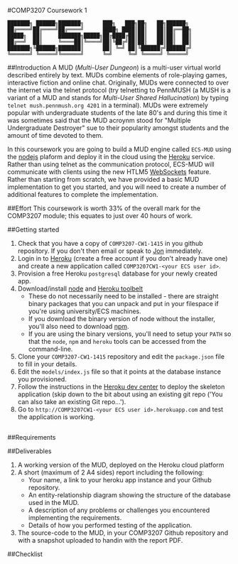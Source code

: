 #COMP3207 Coursework 1

	███████╗ ██████╗███████╗      ███╗   ███╗██╗   ██╗██████╗            
	██╔════╝██╔════╝██╔════╝      ████╗ ████║██║   ██║██╔══██╗           
	█████╗  ██║     ███████╗█████╗██╔████╔██║██║   ██║██║  ██║           
	██╔══╝  ██║     ╚════██║╚════╝██║╚██╔╝██║██║   ██║██║  ██║           
	███████╗╚██████╗███████║      ██║ ╚═╝ ██║╚██████╔╝██████╔╝           
	╚══════╝ ╚═════╝╚══════╝      ╚═╝     ╚═╝ ╚═════╝ ╚═════╝            


##Introduction
A MUD (*Multi-User Dungeon*) is a multi-user virtual world described entirely by text. MUDs combine elements of role-playing games, interactive fiction and online chat. Originally, MUDs were connected to over the internet via the telnet protocol (try telnetting to PennMUSH (a MUSH is a variant of a MUD and stands for *Multi-User Shared Hallucination*) by typing `telnet mush.pennmush.org 4201` in a terminal). MUDs were extremely popular with undergraduate students of the late 80's and during this time it was sometimes said that the MUD acroynm stood for "Multiple Undergraduate Destroyer" sue to their popularity amongst students and the amount of time devoted to them.
	                                                                    
In this coursework you are going to build a MUD engine called `ECS-MUD` using the [nodejs](http://www.nodejs.org) plaform and deploy it in the cloud using the [Heroku](http://www.heroku.com) service. Rather than using telnet as the communication protocol, ECS-MUD will communicate with clients using the new HTLM5 [WebSockets](https://www.websocket.org) feature. Rather than starting from scratch, we have provided a basic MUD implementation to get you started, and you will need to create a number of additional features to complete the implementation.

##Effort
This coursework is worth 33% of the overall mark for the COMP3207 module; this equates to just over 40 hours of work.

##Getting started
1. Check that you have a copy of `COMP3207-CW1-1415` in you github repository. If you don't then email or speak to [Jon](mailto:jsh2@ecs.soton.ac.uk) immediately.
2. Login in to [Heroku](http://www.heroku.com) (create a free account if you don't already have one) and create a new application called `COMP3207CW1-<your ECS user id>`.
3. Provision a free Heroku `postgresql` database for your newly created app.
4. Download/install [node](http://nodejs.org/download/) and [Heroku toolbelt](http://toolbelt.heroku.com/)
	* These do not necessarily need to be installed - there are straight binary packages that you can unpack and put in your filespace if you're using university/ECS machines.
	* If you download the binary version of node without the installer, you'll also need to download [npm](https://www.npmjs.org/doc/README.html).
	* If you are using the binary versions, you'll need to setup your `PATH` so that the `node`, `npm` and `heroku` tools can be accessed from the command-line.
5. Clone your `COMP3207-CW1-1415` repository and edit the `package.json` file to fill in your details.
6. Edit the `models/index.js` file so that it points at the database instance you provisioned.
7. Follow the instructions in the [Heroku dev center](https://devcenter.heroku.com/articles/git) to deploy the skeleton application (skip down to the bit about using an existing git repo ('You can also take an existing Git repo...').
8. Go to `http://COMP3207CW1-<your ECS user id>.herokuapp.com` and test the application is working.

##

##Requirements

##Deliverables

1. A working version of the MUD, deployed on the Heroku cloud platform
2. A short (maximum of 2 A4 sides) report including the following:
	* Your name, a link to your heroku app instance and your Github repository.
	* An entity-relationship diagram showing the structure of the database used in the MUD.
	* A description of any problems or challenges you encountered implementing the requirements.
	* Details of how you performed testing of the application.
3. The source-code to the MUD, in your COMP3207 Github repository and with a snapshot uploaded to handin with the report PDF.

##Checklist